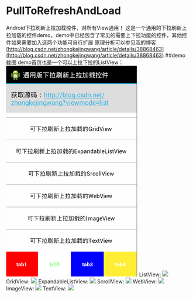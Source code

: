 PullToRefreshAndLoad
====================

Android下拉刷新上拉加载控件，对所有View通用！ 
这是一个通用的下拉刷新上拉加载的控件demo，demo中已经包含了常见的需要上下拉功能的控件，其他控件如果需要加入这两个功能可自行扩展
原理分析可以参见我的博客[http://blog.csdn.net/zhongkejingwang/article/details/38868463](http://blog.csdn.net/zhongkejingwang/article/details/38868463)
##demo截图
demo首页也是一个可以上拉下拉的ListView：
![](https://github.com/jingchenUSTC/PullToRefreshAndLoad/blob/master/screenshots/main.gif)
ListView:
![](https://github.com/jingchenUSTC/PullToRefreshAndLoad/tree/master/screenshots/ListView.gif)
GridView:
![](https://github.com/jingchenUSTC/PullToRefreshAndLoad/tree/master/screenshots/GridView.gif)
ExpandableListView:
![](https://github.com/jingchenUSTC/PullToRefreshAndLoad/tree/master/screenshots/ExpandableListView.gif)
ScrollView:
![](https://github.com/jingchenUSTC/PullToRefreshAndLoad/tree/master/screenshots/ScrollView.gif)
WebView:
![](https://github.com/jingchenUSTC/PullToRefreshAndLoad/tree/master/screenshots/WebView.gif)
ImageView:
![](https://github.com/jingchenUSTC/PullToRefreshAndLoad/tree/master/screenshots/ImageView.gif)
TextView:
![](https://github.com/jingchenUSTC/PullToRefreshAndLoad/tree/master/screenshots/TextView.gif)
